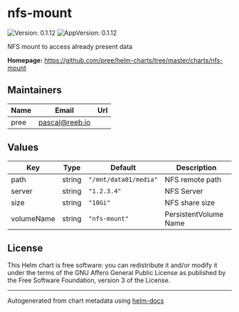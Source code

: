 # nfs-mount

![Version: 0.1.12](https://img.shields.io/badge/Version-0.1.12-informational?style=flat-square) ![AppVersion: 0.1.12](https://img.shields.io/badge/AppVersion-0.1.12-informational?style=flat-square)

NFS mount to access already present data

**Homepage:** <https://github.com/pree/helm-charts/tree/master/charts/nfs-mount>

## Maintainers

| Name | Email | Url |
| ---- | ------ | --- |
| pree | <pascal@reeb.io> |  |

## Values

| Key | Type | Default | Description |
|-----|------|---------|-------------|
| path | string | `"/mnt/data01/media"` | NFS remote path |
| server | string | `"1.2.3.4"` | NFS Server |
| size | string | `"10Gi"` | NFS share size |
| volumeName | string | `"nfs-mount"` | PersistentVolume Name |

## License

This Helm chart is free software: you can redistribute it and/or modify it under the terms
of the GNU Affero General Public License as published by the Free Software Foundation,
version 3 of the License.

----------------------------------------------
Autogenerated from chart metadata using [helm-docs](https://github.com/norwoodj/helm-docs)
